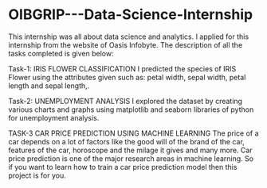 # OIBGRIP---Data-Science-Internship
This internship was all about data science and analytics. I applied for this internship from the website of Oasis Infobyte. 
The description of all the tasks completed is given below:

Task-1: IRIS FLOWER CLASSIFICATION
I predicted the species of IRIS Flower using the attributes given such as:  petal width, sepal width, petal length and sepal length,. 

Task-2: UNEMPLOYMENT ANALYSIS
I explored the dataset by creating various charts and graphs using matplotlib and seaborn libraries of python for unemployment analysis.

TASK-3 CAR PRICE PREDICTION USING MACHINE LEARNING
The price of a car depends on a lot of factors like the good will of the brand of the car, features of the car, horoscope and the milage it gives and many more. Car
price prediction is one of the major research areas in machine learning. So if you want to learn how to train a car price prediction model then this project is for you.
